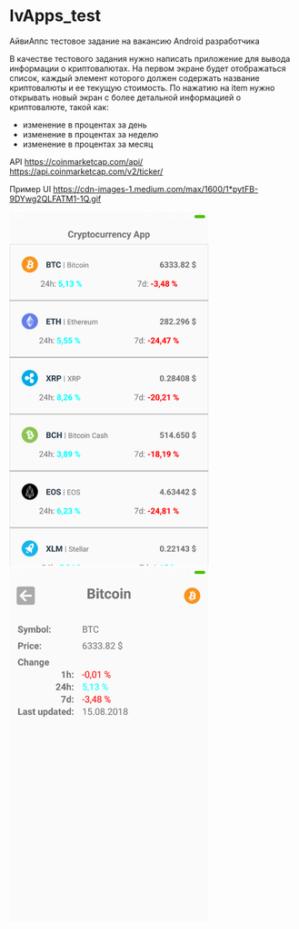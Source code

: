 # IvApps_test
АйвиАппс тестовое задание на вакансию Android разработчика

В качестве тестового задания нужно написать приложение для вывода информации о криптовалютах.
На первом экране будет отображаться список, каждый элемент которого должен содержать название криптовалюты и ее текущую стоимость.
По нажатию на item нужно открывать новый экран с более детальной информацией о криптовалюте, такой как:
- изменение в процентах за день
- изменение в процентах за неделю
- изменение в процентах за месяц

API
https://coinmarketcap.com/api/
https://api.coinmarketcap.com/v2/ticker/

Пример UI
https://cdn-images-1.medium.com/max/1600/1*pytFB-9DYwg2QLFATM1-1Q.gif


<img src="https://github.com/dgaenko/IvApps_test/blob/master/screenshots/currency_list.png" width="350"/> <img src="https://github.com/dgaenko/IvApps_test/blob/master/screenshots/currency_info.png" width="350"/>
